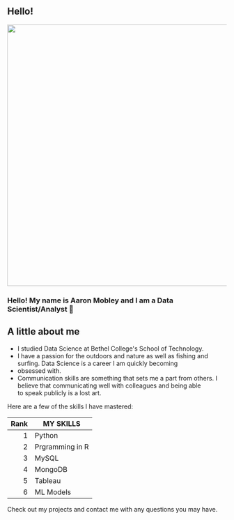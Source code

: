 ## Hello!
<div id="header" align="center">
  <img src="https://images.fineartamerica.com/images/artworkimages/mediumlarge/3/sunrise-over-the-salt-marsh-david-lloyd-glover.jpg" width="600"/>
</div>

### Hello! My name is Aaron Mobley and I am a Data Scientist/Analyst 👋

## A little about me

+ I studied Data Science at Bethel College's School of Technology. <br>
+ I have a passion for the outdoors and nature as well as fishing and surfing. Data Science is a career I am quickly becoming <br>
+ obsessed with. <br>
+ Communication skills are something that sets me a part from others. I believe that communicating well with colleagues and being able <br>
to speak publicly is a lost art.

Here are a few of the skills I have mastered:

| Rank | MY SKILLS |                         
|-----:|---------------|
|     1| Python               |
|     2| Prgramming in R              |
|     3| MySQL
|     4| MongoDB
|     5| Tableau 
|     6| ML Models

Check out my projects and contact me with any questions you may have.
